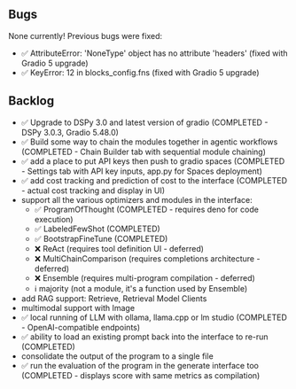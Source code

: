 ## Bugs
None currently! Previous bugs were fixed:
- ✅ AttributeError: 'NoneType' object has no attribute 'headers' (fixed with Gradio 5 upgrade)
- ✅ KeyError: 12 in blocks_config.fns (fixed with Gradio 5 upgrade)

## Backlog
- ✅ Upgrade to DSPy 3.0 and latest version of gradio (COMPLETED - DSPy 3.0.3, Gradio 5.48.0)
- ✅ Build some way to chain the modules together in agentic workflows (COMPLETED - Chain Builder tab with sequential module chaining)
- ✅ add a place to put API keys then push to gradio spaces (COMPLETED - Settings tab with API key inputs, app.py for Spaces deployment)
- ✅ add cost tracking and prediction of cost to the interface (COMPLETED - actual cost tracking and display in UI)
- support all the various optimizers and modules in the interface:
    - ✅ ProgramOfThought (COMPLETED - requires deno for code execution)
    - ✅ LabeledFewShot (COMPLETED)
    - ✅ BootstrapFineTune (COMPLETED)
    - ❌ ReAct (requires tool definition UI - deferred)
    - ❌ MultiChainComparison (requires completions architecture - deferred)
    - ❌ Ensemble (requires multi-program compilation - deferred)
    - ℹ️ majority (not a module, it's a function used by Ensemble)
- add RAG support: Retrieve, Retrieval Model Clients
- multimodal support with Image
- ✅ local running of LLM with ollama, llama.cpp or lm studio (COMPLETED - OpenAI-compatible endpoints)
- ✅ ability to load an existing prompt back into the interface to re-run (COMPLETED)
- consolidate the output of the program to a single file
- ✅ run the evaluation of the program in the generate interface too (COMPLETED - displays score with same metrics as compilation)